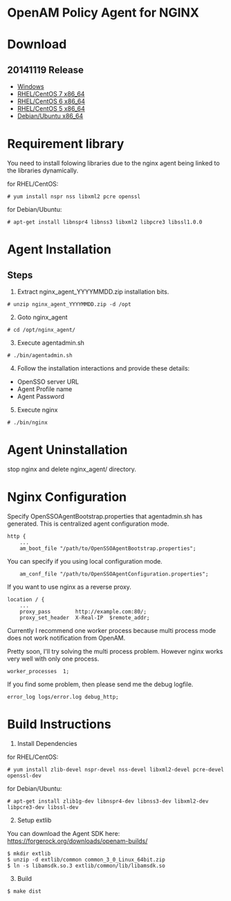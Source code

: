 OpenAM Policy Agent for NGINX
=============================

# Download

## 20141119 Release

 * [Windows](https://www.osstech.co.jp/download/hamano/nginx/nginx_agent_20141119.msi)
 * [RHEL/CentOS 7 x86_64](https://www.osstech.co.jp/download/hamano/nginx/nginx_agent_20141119.el7.x86_64.zip)
 * [RHEL/CentOS 6 x86_64](https://www.osstech.co.jp/download/hamano/nginx/nginx_agent_20141119.el6.x86_64.zip)
 * [RHEL/CentOS 5 x86_64](https://www.osstech.co.jp/download/hamano/nginx/nginx_agent_20141119.el5.x86_64.zip)
 * [Debian/Ubuntu x86_64](https://www.osstech.co.jp/download/hamano/nginx/nginx_agent_20141119.deb.x86_64.zip)

# Requirement library

You need to install folowing libraries due to the nginx agent being linked to 
the libraries dynamically.

for RHEL/CentOS:
~~~
# yum install nspr nss libxml2 pcre openssl
~~~

for Debian/Ubuntu:
~~~
# apt-get install libnspr4 libnss3 libxml2 libpcre3 libssl1.0.0
~~~

# Agent Installation

## Steps

 1. Extract nginx_agent_YYYYMMDD.zip installation bits.

 ~~~
 # unzip nginx_agent_YYYYMMDD.zip -d /opt
 ~~~

 2. Goto nginx_agent

 ~~~
 # cd /opt/nginx_agent/
 ~~~

 3. Execute agentadmin.sh

 ~~~
 # ./bin/agentadmin.sh
 ~~~

 4. Follow the installation interactions and provide these details:

  - OpenSSO server URL
  - Agent Profile name
  - Agent Password

 5. Execute nginx
 ~~~
 # ./bin/nginx
 ~~~

# Agent Uninstallation

stop nginx and delete nginx_agent/ directory.

# Nginx Configuration

Specify OpenSSOAgentBootstrap.properties that agentadmin.sh has generated.
This is centralized agent configuration mode.

    http {
        ...
        am_boot_file "/path/to/OpenSSOAgentBootstrap.properties";

You can specify if you using local configuration mode.

        am_conf_file "/path/to/OpenSSOAgentConfiguration.properties";

If you want to use nginx as a reverse proxy.

    location / {
        ...
        proxy_pass        http://example.com:80/;
        proxy_set_header  X-Real-IP  $remote_addr;

Currently I recommend one worker process because multi process mode
does not work notification from OpenAM.

Pretty soon, I'll try solving the multi process problem. However nginx
works very well with only one process.

    worker_processes  1;

If you find some problem, then please send me the debug logfile.

    error_log logs/error.log debug_http;


# Build Instructions

1. Install Dependencies

 for RHEL/CentOS:
 ~~~
 # yum install zlib-devel nspr-devel nss-devel libxml2-devel pcre-devel openssl-dev
 ~~~

 for Debian/Ubuntu:
 ~~~
 # apt-get install zlib1g-dev libnspr4-dev libnss3-dev libxml2-dev libpcre3-dev libssl-dev
 ~~~

2. Setup extlib

 You can download the Agent SDK here:
 https://forgerock.org/downloads/openam-builds/

 ~~~
 $ mkdir extlib
 $ unzip -d extlib/common common_3_0_Linux_64bit.zip
 $ ln -s libamsdk.so.3 extlib/common/lib/libamsdk.so
 ~~~

3. Build

 ~~~
 $ make dist
 ~~~

